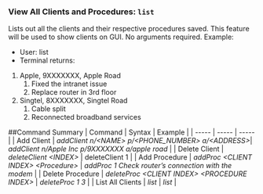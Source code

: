 ### View All Clients and Procedures: `list`

Lists out all the clients and their respective procedures saved. 
This feature will be used to show clients on GUI. No arguments required.
Example: 
- User: list
- Terminal returns: 
1. Apple, 9XXXXXXX, Apple Road
    1. Fixed the intranet issue
    2. Replace router in 3rd floor
2. Singtel, 8XXXXXXX, Singtel Road
    1. Cable split
    2. Reconnected broadband services

##Command Summary
| Command | Syntax | Example |
| ----- | ----- | ----- |
| Add Client | _addClient n/\<NAME> p/\<PHONE_NUMBER> a/\<ADDRESS>_| _addClient n/Apple Inc p/9XXXXXXX a/apple road_ |
| Delete Client | _deleteClient \<INDEX>_ | deleteClient 1 |
| Add Procedure | _addProc \<CLIENT INDEX> \<Procedure>_ | _addProc 1 Check router’s connection with the modem_ |
| Delete Procedure | _deleteProc \<CLIENT INDEX> \<PROCEDURE INDEX>_ | _deleteProc 1 3_ |
| List All Clients | _list_ | _list_ |

